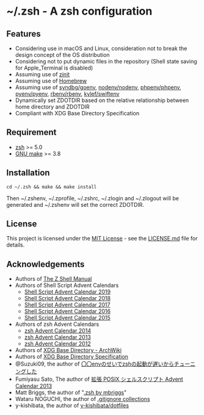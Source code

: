 # ~/.zsh - A zsh configuration

## Features

- Considering use in macOS and Linux, consideration not to break the design concept of the OS distribution
- Considering not to put dynamic files in the repository (Shell state saving for Apple_Terminal is disabled)
- Assuming use of [zinit](https://zdharma.org/zinit/wiki/)
- Assuming use of [Homebrew](https://brew.sh/)
- Assuming use of [syndbg/goenv](https://github.com/syndbg/goenv), [nodenv/nodenv](https://github.com/nodenv/nodenv), [phpenv/phpenv](https://github.com/phpenv/phpenv), [pyenv/pyenv](https://github.com/pyenv/pyenv), [rbenv/rbenv](https://github.com/rbenv/rbenv), [kylef/swiftenv](https://github.com/kylef/swiftenv)
- Dynamically set ZDOTDIR based on the relative relationship between home directory and ZDOTDIR
- Compliant with XDG Base Directory Specification

## Requirement

- [zsh](https://www.zsh.org/) >= 5.0
- [GNU make](https://www.gnu.org/software/make/) >= 3.8

## Installation

```zsh:-
cd ~/.zsh && make && make install
```

Then ~/.zshenv, ~/.zprofile, ~/.zshrc, ~/.zlogin and ~/.zlogout will be generated and ~/.zshenv will set the correct ZDOTDIR.

## License

This project is licensed under the [MIT License](https://choosealicense.com/licenses/mit/) - see the [LICENSE.md](LICENSE.md) file for details.

## Acknowledgements

- Authors of [The Z Shell Manual](http://zsh.sourceforge.net/Doc/Release/index.html)
- Authors of Shell Script Advent Calendars
  - [Shell Script Advent Calendar 2019](https://qiita.com/advent-calendar/2019/shellscript)
  - [Shell Script Advent Calendar 2018](https://qiita.com/advent-calendar/2018/shellscript)
  - [Shell Script Advent Calendar 2017](https://qiita.com/advent-calendar/2017/shellscript)
  - [Shell Script Advent Calendar 2016](https://qiita.com/advent-calendar/2016/shell-script)
  - [Shell Script Advent Calendar 2015](https://qiita.com/advent-calendar/2015/shell-script)
- Authors of zsh Advent Calendars
  - [zsh Advent Calendar 2014](https://qiita.com/advent-calendar/2014/zsh)
  - [zsh Advent Calendar 2013](https://qiita.com/advent-calendar/2013/zsh)
  - [zsh Advent Calendar 2012](https://qiita.com/advent-calendar/2012/zsh)
- Authors of [XDG Base Directory - ArchWiki](https://wiki.archlinux.jp/index.php/XDG_Base_Directory)
- Authors of [XDG Base Directory Specification](https://specifications.freedesktop.org/basedir-spec/latest/)
- @Suzuki09, the author of [〇〇envのせいでzshの起動が遅いからチューニングした](https://qiita.com/Suzuki09/items/6c27a8a875cf94d981a4)
- Fumiyasu Sato, The author of [拡張 POSIX シェルスクリプト Advent Calendar 2013](https://adventar.org/calendars/212)
- Matt Briggs, the author of "[.zsh by mbriggs](http://mattbriggs.net/.zsh/)"
- Wataru NOGUCHI, the author of [.gitignore collections](https://gist.github.com/wnoguchi/36cc49a9590cbec4aba3)
- y-kishibata, the author of [y-kishibata/dotfiles](https://github.com/y-kishibata/dotfiles/blob/master/.zshrc)
